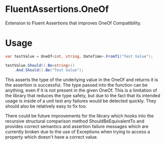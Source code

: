 # FluentAssertions.OneOf
Extension to Fluent Assertions that improves OneOf Compatibility.

# Usage


```cs
var testValue = OneOf<int, string, DateTime>.FromT1("Test Value");

testValue.Should().Be<string>()
    .And.Should().Be("Test Value");
```

This asserts the type of the underlying value in the OneOf and returns it is the assertion is successful.
The type passed into the function can be anything, even if it is not present in the given OneOf. This is a limitation of the library that reduces the type safety, but due to the fact that its intended usage is inside of a unit test any failures would be detected quickly. They should also be relatively easy to fix too.

There could be future improvements for the library which hooks into the recursive structural comparison method ShouldBeEquivalentTo and provides correct semantics and assertion failure messages which are currently broken due to the use of Exceptions when trying to access a property which doesn't have a correct value.
